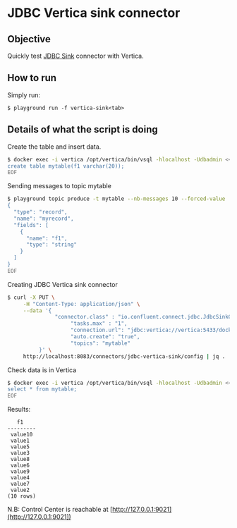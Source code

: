 # JDBC Vertica sink connector



## Objective

Quickly test [JDBC Sink](https://docs.confluent.io/current/connect/kafka-connect-jdbc/sink-connector/index.html#jdbc-sink-connector-for-cp) connector with Vertica.




## How to run

Simply run:

```
$ playground run -f vertica-sink<tab>
```

## Details of what the script is doing


Create the table and insert data.

```bash
$ docker exec -i vertica /opt/vertica/bin/vsql -hlocalhost -Udbadmin << EOF
create table mytable(f1 varchar(20));
EOF
```


Sending messages to topic mytable

```bash
$ playground topic produce -t mytable --nb-messages 10 --forced-value '{"f1":"value%g"}' << 'EOF'
{
  "type": "record",
  "name": "myrecord",
  "fields": [
    {
      "name": "f1",
      "type": "string"
    }
  ]
}
EOF
```

Creating JDBC Vertica sink connector

```bash
$ curl -X PUT \
     -H "Content-Type: application/json" \
     --data '{
               "connector.class" : "io.confluent.connect.jdbc.JdbcSinkConnector",
                    "tasks.max" : "1",
                    "connection.url": "jdbc:vertica://vertica:5433/docker?user=dbadmin&password=",
                    "auto.create": "true",
                    "topics": "mytable"
          }' \
     http://localhost:8083/connectors/jdbc-vertica-sink/config | jq .
```


Check data is in Vertica

```bash
$ docker exec -i vertica /opt/vertica/bin/vsql -hlocalhost -Udbadmin << EOF
select * from mytable;
EOF
```

Results:

```
   f1
---------
 value10
 value1
 value5
 value3
 value8
 value6
 value9
 value4
 value7
 value2
(10 rows)
```

N.B: Control Center is reachable at [http://127.0.0.1:9021](http://127.0.0.1:9021])
